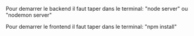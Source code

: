 Pour demarrer le backend il faut taper dans le terminal:
"node server" ou "nodemon server"

Pour demarrer le frontend il faut taper dans le terminal:
"npm install"
